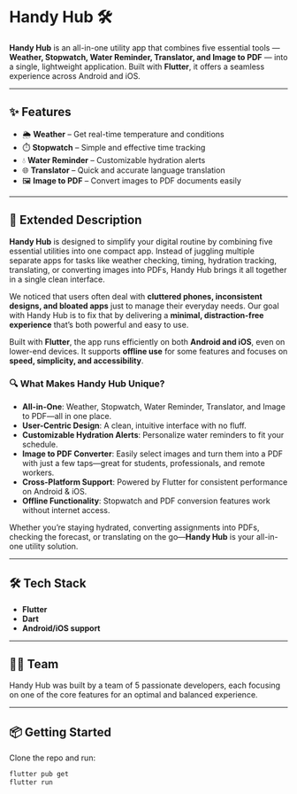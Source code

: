# Handy Hub 🛠️

**Handy Hub** is an all-in-one utility app that combines five essential tools — **Weather, Stopwatch, Water Reminder, Translator, and Image to PDF** — into a single, lightweight application. Built with **Flutter**, it offers a seamless experience across Android and iOS.

---

## ✨ Features

- 🌦️ **Weather** – Get real-time temperature and conditions
- ⏱️ **Stopwatch** – Simple and effective time tracking
- 💧 **Water Reminder** – Customizable hydration alerts
- 🌐 **Translator** – Quick and accurate language translation
- 🖼️ **Image to PDF** – Convert images to PDF documents easily

---

## 📘 Extended Description

**Handy Hub** is designed to simplify your digital routine by combining five essential utilities into one compact app. Instead of juggling multiple separate apps for tasks like weather checking, timing, hydration tracking, translating, or converting images into PDFs, Handy Hub brings it all together in a single clean interface.

We noticed that users often deal with **cluttered phones, inconsistent designs, and bloated apps** just to manage their everyday needs. Our goal with Handy Hub is to fix that by delivering a **minimal, distraction-free experience** that’s both powerful and easy to use.

Built with **Flutter**, the app runs efficiently on both **Android and iOS**, even on lower-end devices. It supports **offline use** for some features and focuses on **speed, simplicity, and accessibility**.

### 🔍 What Makes Handy Hub Unique?

- **All-in-One**: Weather, Stopwatch, Water Reminder, Translator, and Image to PDF—all in one place.
- **User-Centric Design**: A clean, intuitive interface with no fluff.
- **Customizable Hydration Alerts**: Personalize water reminders to fit your schedule.
- **Image to PDF Converter**: Easily select images and turn them into a PDF with just a few taps—great for students, professionals, and remote workers.
- **Cross-Platform Support**: Powered by Flutter for consistent performance on Android & iOS.
- **Offline Functionality**: Stopwatch and PDF conversion features work without internet access.

Whether you’re staying hydrated, converting assignments into PDFs, checking the forecast, or translating on the go—**Handy Hub** is your all-in-one utility solution.

---

## 🛠️ Tech Stack

- **Flutter**
- **Dart**
- **Android/iOS support**

---

## 👨‍💻 Team

Handy Hub was built by a team of 5 passionate developers, each focusing on one of the core features for an optimal and balanced experience.

---

## 📦 Getting Started

Clone the repo and run:

```bash
flutter pub get
flutter run
